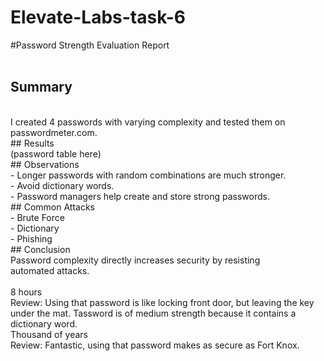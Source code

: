 # Elevate-Labs-task-6
#Password Strength Evaluation Report
<br>
<br>
## Summary
<br>
I created 4 passwords with varying complexity and tested them on passwordmeter.com.
<br>
## Results
<br>
(password table here)
<br>
## Observations
<br>
- Longer passwords with random combinations are much stronger.
<br>
- Avoid dictionary words.
<br>
- Password managers help create and store strong passwords.
<br>
## Common Attacks
<br>
- Brute Force
<br>
- Dictionary
<br>
- Phishing
<br>
## Conclusion
<br>
Password complexity directly increases security by resisting automated attacks.
<br>
<br>
8 hours
<br>
Review: Using that password is like locking front door, but leaving the key under the mat. Tassword is of medium strength because it contains a dictionary word.
<br>
Thousand of years
<br>
Review: Fantastic, using that password makes as secure as Fort Knox.
